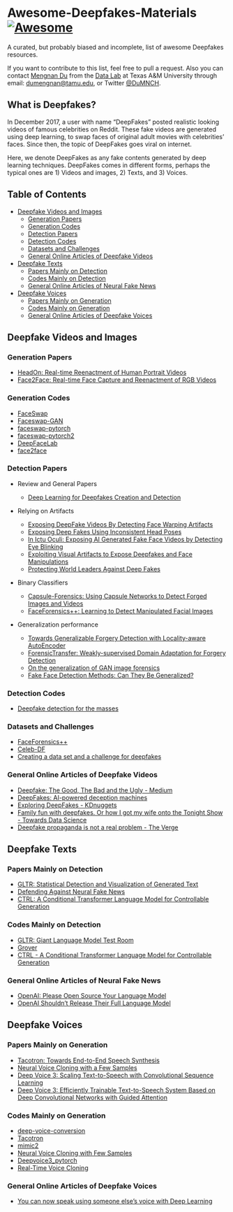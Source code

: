 # Awesome-Deepfakes-Materials [![Awesome](https://cdn.rawgit.com/sindresorhus/awesome/d7305f38d29fed78fa85652e3a63e154dd8e8829/media/badge.svg)](https://github.com/sindresorhus/awesome)

A curated, but probably biased and incomplete, list of awesome Deepfakes resources.

If you want to contribute to this list, feel free to pull a request. Also you can contact [Mengnan Du](http://people.tamu.edu/~dumengnan/) from the [Data Lab](http://faculty.cs.tamu.edu/xiahu/) at Texas A&M University through email: dumengnan@tamu.edu, or Twitter [@DuMNCH](https://twitter.com/DuMNCH).


## What is Deepfakes?

In December 2017, a user with name “DeepFakes” posted realistic looking videos of famous celebrities on Reddit. These fake videos are generated using deep learning, to swap faces of original adult movies with celebrities’ faces. Since then, the topic of DeepFakes goes viral on internet.

Here, we denote DeepFakes as any fake contents generated by deep learning techniques. DeepFakes comes in different forms, perhaps the typical ones are 1) Videos and images, 2) Texts, and 3) Voices.


## Table of Contents

* [Deepfake Videos and Images](#deepfake-videos-and-images)
  * [Generation Papers](#generation-papers)
  * [Generation Codes](#generation-codes)
  * [Detection Papers](#detection-papers)
  * [Detection Codes](#detection-codes)
  * [Datasets and Challenges](#datasets-and-challenges)
  * [General Online Articles of Deepfake Videos](#general-online-articles-of-deepfake-videos)
* [Deepfake Texts](#deepfake-texts)
  * [Papers Mainly on Detection](#papers-mainly-on-detection)
  * [Codes Mainly on Detection](#codes-mainly-on-detection)
  * [General Online Articles of Neural Fake News](#general-online-articles-of-neural-fake-news)
* [Deepfake Voices](#deepfake-voices)
  * [Papers Mainly on Generation](#papers-mainly-on-generation)
  * [Codes Mainly on Generation](#codes-mainly-on-generation)
  * [General Online Articles of Deepfake Voices](#general-online-articles-of-deepfake-voices)
  


## Deepfake Videos and Images


### Generation Papers
* [HeadOn: Real-time Reenactment of Human Portrait Videos](https://arxiv.org/abs/1805.11729)
* [Face2Face: Real-time Face Capture and Reenactment of RGB Videos](https://web.stanford.edu/~zollhoef/papers/CVPR2016_Face2Face/paper.pdf)


### Generation Codes
* [FaceSwap](https://github.com/deepfakes/faceswap)
* [Faceswap-GAN](https://github.com/shaoanlu/faceswap-GAN)
* [faceswap-pytorch](https://github.com/Oldpan/Faceswap-Deepfake-Pytorch)
* [faceswap-pytorch2](https://github.com/jinfagang/faceswap_pytorch)
* [DeepFaceLab](https://github.com/iperov/DeepFaceLab)
* [face2face](https://github.com/datitran/face2face-demo)


### Detection Papers

* Review and General Papers
  * [Deep Learning for Deepfakes Creation and Detection](https://arxiv.org/abs/1909.11573)


* Relying on Artifacts
  * [Exposing DeepFake Videos By Detecting Face Warping Artifacts](https://arxiv.org/abs/1811.00656)
  * [Exposing Deep Fakes Using Inconsistent Head Poses](https://arxiv.org/abs/1811.00661)
  * [In Ictu Oculi: Exposing AI Generated Fake Face Videos by Detecting Eye Blinking](https://arxiv.org/abs/1806.02877)
  * [Exploiting Visual Artifacts to Expose Deepfakes and Face Manipulations](https://ieeexplore.ieee.org/document/8638330)
  * [Protecting World Leaders Against Deep Fakes](http://openaccess.thecvf.com/content_CVPRW_2019/papers/Media%20Forensics/Agarwal_Protecting_World_Leaders_Against_Deep_Fakes_CVPRW_2019_paper.pdf)

* Binary Classifiers
  * [Capsule-Forensics: Using Capsule Networks to Detect Forged Images and Videos](https://arxiv.org/abs/1810.11215)
  * [FaceForensics++: Learning to Detect Manipulated Facial Images](https://arxiv.org/abs/1901.08971)

* Generalization performance
  * [Towards Generalizable Forgery Detection with Locality-aware AutoEncoder](https://arxiv.org/abs/1909.05999)
  * [ForensicTransfer: Weakly-supervised Domain Adaptation for Forgery Detection](https://arxiv.org/abs/1812.02510)
  * [On the generalization of GAN image forensics](https://arxiv.org/abs/1902.11153)
  * [Fake Face Detection Methods: Can They Be Generalized?](https://ieeexplore.ieee.org/document/8553251)


### Detection Codes
* [Deepfake detection for the masses](https://github.com/Baukebrenninkmeijer/FakeFynder-Hackathon-for-Good-2019)


### Datasets and Challenges

* [FaceForensics++](https://github.com/ondyari/FaceForensics)
* [Celeb-DF](http://www.cs.albany.edu/~lsw/celeb-deepfakeforensics.html)
* [Creating a data set and a challenge for deepfakes](https://ai.facebook.com/blog/deepfake-detection-challenge?from=timeline&isappinstalled=0)



### General Online Articles of Deepfake Videos

* [Deepfake: The Good, The Bad and the Ugly - Medium](https://medium.com/twentybn/deepfake-the-good-the-bad-and-the-ugly-8b261ecf0f52)
* [DeepFakes: AI-powered deception machines](http://www.computervisionblog.com/2018/05/deepfakes-ai-powered-deception-machines.html)
* [Exploring DeepFakes - KDnuggets](https://www.kdnuggets.com/2018/03/exploring-deepfakes.html)
* [Family fun with deepfakes. Or how I got my wife onto the Tonight Show - Towards Data Science](https://towardsdatascience.com/family-fun-with-deepfakes-or-how-i-got-my-wife-onto-the-tonight-show-a4454775c011)
* [Deepfake propaganda is not a real problem - The Verge](https://www.theverge.com/2019/3/5/18251736/deepfake-propaganda-misinformation-troll-video-hoax)





## Deepfake Texts

### Papers Mainly on Detection
* [GLTR: Statistical Detection and Visualization of Generated Text](https://arxiv.org/abs/1906.04043)
* [Defending Against Neural Fake News](https://arxiv.org/abs/1905.12616)
* [CTRL: A Conditional Transformer Language Model for Controllable Generation](https://arxiv.org/abs/1909.05858)


### Codes Mainly on Detection
* [GLTR: Giant Language Model Test Room](https://github.com/HendrikStrobelt/detecting-fake-text)
* [Grover](https://github.com/rowanz/grover)
* [CTRL - A Conditional Transformer Language Model for Controllable Generation](https://github.com/salesforce/ctrl)

### General Online Articles of Neural Fake News
* [OpenAI: Please Open Source Your Language Model](https://thegradient.pub/openai-please-open-source-your-language-model/)
* [OpenAI Shouldn’t Release Their Full Language Model](https://thegradient.pub/openai-shouldnt-release-their-full-language-model/)


## Deepfake Voices

### Papers Mainly on Generation
* [Tacotron: Towards End-to-End Speech Synthesis](https://arxiv.org/abs/1703.10135)
* [Neural Voice Cloning with a Few Samples](https://arxiv.org/abs/1802.06006)
* [Deep Voice 3: Scaling Text-to-Speech with Convolutional Sequence Learning](https://arxiv.org/abs/1710.07654)
* [Deep Voice 3: Efficiently Trainable Text-to-Speech System Based on Deep Convolutional Networks with Guided Attention](https://arxiv.org/abs/1710.08969)


### Codes Mainly on Generation
* [deep-voice-conversion](https://github.com/andabi/deep-voice-conversion)
* [Tacotron](https://github.com/keithito/tacotron)
* [mimic2](https://github.com/MycroftAI/mimic2)
* [Neural Voice Cloning with Few Samples](https://github.com/Sharad24/Neural-Voice-Cloning-with-Few-Samples)
* [Deepvoice3_pytorch](https://github.com/r9y9/deepvoice3_pytorch)
* [Real-Time Voice Cloning](https://github.com/CorentinJ/Real-Time-Voice-Cloning)

### General Online Articles of Deepfake Voices
* [You can now speak using someone else’s voice with Deep Learning](https://towardsdatascience.com/you-can-now-speak-using-someone-elses-voice-with-deep-learning-8be24368fa2b)

